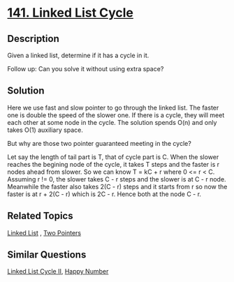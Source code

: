 # [141. Linked List Cycle](https://leetcode.com/problems/linked-list-cycle)

## Description

Given a linked list, determine if it has a cycle in it.

Follow up:
Can you solve it without using extra space?

## Solution

Here we use fast and slow pointer to go through the linked list. The faster one is  double the speed of the slower one. If there is a cycle, they will meet each other at some node in the cycle. The solution spends O(n) and only takes O(1) auxiliary space.

But why are those two pointer guaranteed meeting in the cycle?

Let say the length of tail part is T, that of cycle part is C. When the slower reaches the begining node of the cycle, it takes T steps and the faster is r nodes ahead from slower. So we can know T = kC + r where 0 <= r < C. Assuming r != 0, the slower takes C - r steps and the slower is at C - r node. Meanwhile the faster also takes 2(C - r) steps and it starts from r so now the faster is at r + 2(C - r) which is 2C - r. Hence both at the node C - r.

## Related Topics

[Linked List](https://leetcode.com/tag/linked-list/) , [Two Pointers](https://leetcode.com/tag/two-pointers/) 

## Similar Questions

[Linked List Cycle II](https://leetcode.com/problems/linked-list-cycle-ii/), [Happy Number](https://leetcode.com/problems/happy-number/)
